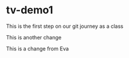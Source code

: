 # tv-demo1
This is the first step on our git journey as a class

This is another change

This is a change from Eva
